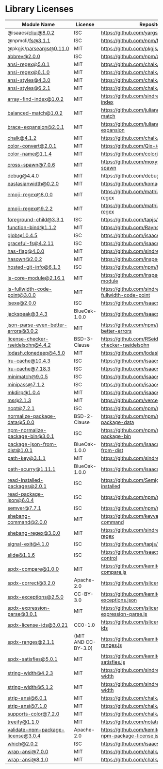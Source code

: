 # Library Licenses

| Module Name | License | Repository |
|---|---|---|
| @isaacs/cliui@8.0.2 | ISC | https://github.com/yargs/cliui |
| @npmcli/fs@3.1.1 | ISC | https://github.com/npm/fs |
| @pkgjs/parseargs@0.11.0 | MIT | https://github.com/pkgjs/parseargs |
| abbrev@2.0.0 | ISC | https://github.com/npm/abbrev-js |
| ansi-regex@5.0.1 | MIT | https://github.com/chalk/ansi-regex |
| ansi-regex@6.1.0 | MIT | https://github.com/chalk/ansi-regex |
| ansi-styles@4.3.0 | MIT | https://github.com/chalk/ansi-styles |
| ansi-styles@6.2.1 | MIT | https://github.com/chalk/ansi-styles |
| array-find-index@1.0.2 | MIT | https://github.com/sindresorhus/array-find-index |
| balanced-match@1.0.2 | MIT | https://github.com/juliangruber/balanced-match |
| brace-expansion@2.0.1 | MIT | https://github.com/juliangruber/brace-expansion |
| chalk@4.1.2 | MIT | https://github.com/chalk/chalk |
| color-convert@2.0.1 | MIT | https://github.com/Qix-/color-convert |
| color-name@1.1.4 | MIT | https://github.com/colorjs/color-name |
| cross-spawn@7.0.6 | MIT | https://github.com/moxystudio/node-cross-spawn |
| debug@4.4.0 | MIT | https://github.com/debug-js/debug |
| eastasianwidth@0.2.0 | MIT | https://github.com/komagata/eastasianwidth |
| emoji-regex@8.0.0 | MIT | https://github.com/mathiasbynens/emoji-regex |
| emoji-regex@9.2.2 | MIT | https://github.com/mathiasbynens/emoji-regex |
| foreground-child@3.3.1 | ISC | https://github.com/tapjs/foreground-child |
| function-bind@1.1.2 | MIT | https://github.com/Raynos/function-bind |
| glob@10.4.5 | ISC | https://github.com/isaacs/node-glob |
| graceful-fs@4.2.11 | ISC | https://github.com/isaacs/node-graceful-fs |
| has-flag@4.0.0 | MIT | https://github.com/sindresorhus/has-flag |
| hasown@2.0.2 | MIT | https://github.com/inspect-js/hasOwn |
| hosted-git-info@6.1.3 | ISC | https://github.com/npm/hosted-git-info |
| is-core-module@2.16.1 | MIT | https://github.com/inspect-js/is-core-module |
| is-fullwidth-code-point@3.0.0 | MIT | https://github.com/sindresorhus/is-fullwidth-code-point |
| isexe@2.0.0 | ISC | https://github.com/isaacs/isexe |
| jackspeak@3.4.3 | BlueOak-1.0.0 | https://github.com/isaacs/jackspeak |
| json-parse-even-better-errors@3.0.2 | MIT | https://github.com/npm/json-parse-even-better-errors |
| license-checker-rseidelsohn@4.4.2 | BSD-3-Clause | https://github.com/RSeidelsohn/license-checker-rseidelsohn |
| lodash.clonedeep@4.5.0 | MIT | https://github.com/lodash/lodash |
| lru-cache@10.4.3 | ISC | https://github.com/isaacs/node-lru-cache |
| lru-cache@7.18.3 | ISC | https://github.com/isaacs/node-lru-cache |
| minimatch@9.0.5 | ISC | https://github.com/isaacs/minimatch |
| minipass@7.1.2 | ISC | https://github.com/isaacs/minipass |
| mkdirp@1.0.4 | MIT | https://github.com/isaacs/node-mkdirp |
| ms@2.1.3 | MIT | https://github.com/vercel/ms |
| nopt@7.2.1 | ISC | https://github.com/npm/nopt |
| normalize-package-data@5.0.0 | BSD-2-Clause | https://github.com/npm/normalize-package-data |
| npm-normalize-package-bin@3.0.1 | ISC | https://github.com/npm/npm-normalize-package-bin |
| package-json-from-dist@1.0.1 | BlueOak-1.0.0 | https://github.com/isaacs/package-json-from-dist |
| path-key@3.1.1 | MIT | https://github.com/sindresorhus/path-key |
| path-scurry@1.11.1 | BlueOak-1.0.0 | https://github.com/isaacs/path-scurry |
| read-installed-packages@2.0.1 | ISC | https://github.com/Semigradsky/read-installed |
| read-package-json@6.0.4 | ISC | https://github.com/npm/read-package-json |
| semver@7.7.1 | ISC | https://github.com/npm/node-semver |
| shebang-command@2.0.0 | MIT | https://github.com/kevva/shebang-command |
| shebang-regex@3.0.0 | MIT | https://github.com/sindresorhus/shebang-regex |
| signal-exit@4.1.0 | ISC | https://github.com/tapjs/signal-exit |
| slide@1.1.6 | ISC | https://github.com/isaacs/slide-flow-control |
| spdx-compare@1.0.0 | MIT | https://github.com/kemitchell/spdx-compare.js |
| spdx-correct@3.2.0 | Apache-2.0 | https://github.com/jslicense/spdx-correct.js |
| spdx-exceptions@2.5.0 | CC-BY-3.0 | https://github.com/kemitchell/spdx-exceptions.json |
| spdx-expression-parse@3.0.1 | MIT | https://github.com/jslicense/spdx-expression-parse.js |
| spdx-license-ids@3.0.21 | CC0-1.0 | https://github.com/jslicense/spdx-license-ids |
| spdx-ranges@2.1.1 | (MIT AND CC-BY-3.0) | https://github.com/kemitchell/spdx-ranges.js |
| spdx-satisfies@5.0.1 | MIT | https://github.com/kemitchell/spdx-satisfies.js |
| string-width@4.2.3 | MIT | https://github.com/sindresorhus/string-width |
| string-width@5.1.2 | MIT | https://github.com/sindresorhus/string-width |
| strip-ansi@6.0.1 | MIT | https://github.com/chalk/strip-ansi |
| strip-ansi@7.1.0 | MIT | https://github.com/chalk/strip-ansi |
| supports-color@7.2.0 | MIT | https://github.com/chalk/supports-color |
| treeify@1.1.0 | MIT | https://github.com/notatestuser/treeify |
| validate-npm-package-license@3.0.4 | Apache-2.0 | https://github.com/kemitchell/validate-npm-package-license.js |
| which@2.0.2 | ISC | https://github.com/isaacs/node-which |
| wrap-ansi@7.0.0 | MIT | https://github.com/chalk/wrap-ansi |
| wrap-ansi@8.1.0 | MIT | https://github.com/chalk/wrap-ansi |
